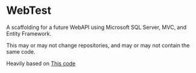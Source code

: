 # WebTest

A scaffolding for a future WebAPI using Microsoft SQL Server,
MVC, and Entity Framework.

This may or may not change repositories, and may or may not contain
the same code.

Heavily based on [This code](https://learn.microsoft.com/en-us/aspnet/core/tutorials/first-web-api?view=aspnetcore-7.0&tabs=visual-studio-code)